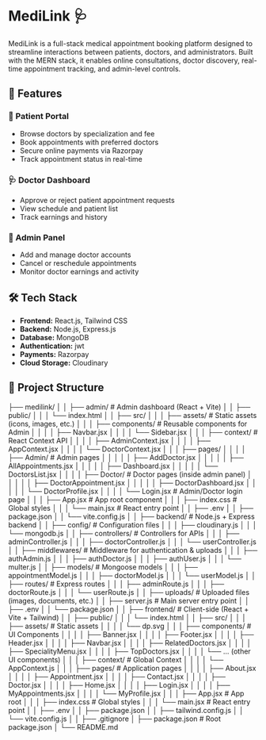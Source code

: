 # MediLink 🩺

MediLink is a full-stack medical appointment booking platform designed to streamline interactions between patients, doctors, and administrators.
Built with the MERN stack, it enables online consultations, doctor discovery, real-time appointment tracking, and admin-level controls.

## 🚀 Features

### 👤 Patient Portal
- Browse doctors by specialization and fee
- Book appointments with preferred doctors
- Secure online payments via Razorpay
- Track appointment status in real-time

### 🩺 Doctor Dashboard
- Approve or reject patient appointment requests
- View schedule and patient list
- Track earnings and history

### 🔐 Admin Panel
- Add and manage doctor accounts
- Cancel or reschedule appointments
- Monitor doctor earnings and activity

## 🛠️ Tech Stack

- **Frontend:** React.js, Tailwind CSS
- **Backend:** Node.js, Express.js
- **Database:** MongoDB
- **Authentication:** jwt
- **Payments:** Razorpay
- **Cloud Storage:** Cloudinary

## 📁 Project Structure

├── medilink/
│
│ ├── admin/ # Admin dashboard (React + Vite)
│ │ ├── public/
│ │ │ └── index.html
│ │ ├── src/
│ │ │ ├── assets/ # Static assets (icons, images, etc.)
│ │ │ ├── components/ # Reusable components for Admin
│ │ │ │ ├── Navbar.jsx
│ │ │ │ └── Sidebar.jsx
│ │ │ ├── context/ # React Context API
│ │ │ │ ├── AdminContext.jsx
│ │ │ │ ├── AppContext.jsx
│ │ │ │ └── DoctorContext.jsx
│ │ │ ├── pages/
│ │ │ │ ├── Admin/ # Admin pages
│ │ │ │ │ ├── AddDoctor.jsx
│ │ │ │ │ ├── AllAppointments.jsx
│ │ │ │ │ ├── Dashboard.jsx
│ │ │ │ │ └── DoctorsList.jsx
│ │ │ │ ├── Doctor/ # Doctor pages (inside admin panel)
│ │ │ │ │ ├── DoctorAppointment.jsx
│ │ │ │ │ ├── DoctorDashboard.jsx
│ │ │ │ │ └── DoctorProfile.jsx
│ │ │ │ └── Login.jsx # Admin/Doctor login page
│ │ │ ├── App.jsx # App root component
│ │ │ ├── index.css # Global styles
│ │ │ └── main.jsx # React entry point
│ │ ├── .env
│ │ ├── package.json
│ │ └── vite.config.js
│
│ ├── backend/ # Node.js + Express backend
│ │ ├── config/ # Configuration files
│ │ │ ├── cloudinary.js
│ │ │ └── mongodb.js
│ │ ├── controllers/ # Controllers for APIs
│ │ │ ├── adminController.js
│ │ │ ├── doctorController.js
│ │ │ └── userController.js
│ │ ├── middlewares/ # Middleware for authentication & uploads
│ │ │ ├── authAdmin.js
│ │ │ ├── authDoctor.js
│ │ │ ├── authUser.js
│ │ │ └── multer.js
│ │ ├── models/ # Mongoose models
│ │ │ ├── appointmentModel.js
│ │ │ ├── doctorModel.js
│ │ │ └── userModel.js
│ │ ├── routes/ # Express routes
│ │ │ ├── adminRoute.js
│ │ │ ├── doctorRoute.js
│ │ │ └── userRoute.js
│ │ ├── uploads/ # Uploaded files (images, documents, etc.)
│ │ ├── server.js # Main server entry point
│ │ ├── .env
│ │ └── package.json
│
│ ├── frontend/ # Client-side (React + Vite + Tailwind)
│ │ ├── public/
│ │ │ └── index.html
│ │ ├── src/
│ │ │ ├── assets/ # Static assets
│ │ │ │ └── dp.svg
│ │ │ ├── components/ # UI Components
│ │ │ │ ├── Banner.jsx
│ │ │ │ ├── Footer.jsx
│ │ │ │ ├── Header.jsx
│ │ │ │ ├── Navbar.jsx
│ │ │ │ ├── RelatedDoctors.jsx
│ │ │ │ ├── SpecialityMenu.jsx
│ │ │ │ ├── TopDoctors.jsx
│ │ │ │ └── ... (other UI components)
│ │ │ ├── context/ # Global Context
│ │ │ │ └── AppContext.js
│ │ │ ├── pages/ # Application pages
│ │ │ │ ├── About.jsx
│ │ │ │ ├── Appointment.jsx
│ │ │ │ ├── Contact.jsx
│ │ │ │ ├── Doctor.jsx
│ │ │ │ ├── Home.jsx
│ │ │ │ ├── Login.jsx
│ │ │ │ ├── MyAppointments.jsx
│ │ │ │ └── MyProfile.jsx
│ │ │ ├── App.jsx # App root
│ │ │ ├── index.css # Global styles
│ │ │ └── main.jsx # React entry point
│ │ ├── .env
│ │ ├── package.json
│ │ ├── tailwind.config.js
│ │ └── vite.config.js
│
│ ├── .gitignore
│ ├── package.json # Root package.json
│ └── README.md

